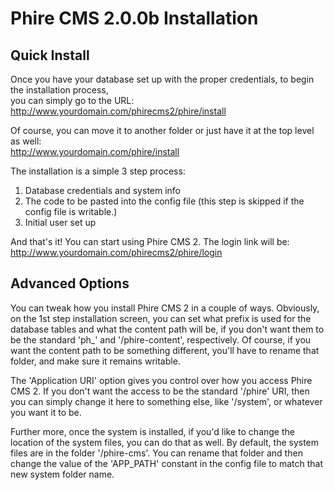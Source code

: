 Phire CMS 2.0.0b Installation
=============================

Quick Install
-------------

Once you have your database set up with the proper credentials, to begin the installation process,  
you can simply go to the URL: http://www.yourdomain.com/phirecms2/phire/install

Of course, you can move it to another folder or just have it at the top level as well:  
http://www.yourdomain.com/phire/install

The installation is a simple 3 step process:
1.  Database credentials and system info
2.  The code to be pasted into the config file (this step is skipped if the config file is writable.)
3.  Initial user set up

And that's it! You can start using Phire CMS 2. The login link will be:  
http://www.yourdomain.com/phirecms2/phire/login


Advanced Options
----------------

You can tweak how you install Phire CMS 2 in a couple of ways. Obviously, on the 1st step installation
screen, you can set what prefix is used for the database tables and what the content path will be, if you
don't want them to be the standard 'ph_' and '/phire-content', respectively. Of course, if you want the
content path to be something different, you'll have to rename that folder, and make sure it remains
writable.

The 'Application URI' option gives you control over how you access Phire CMS 2. If you don't want the
access to be the standard '/phire' URI, then you can simply change it here to something else, like
'/system', or whatever you want it to be.

Further more, once the system is installed, if you'd like to change the location of the system files,
you can do that as well. By default, the system files are in the folder '/phire-cms'. You can rename
that folder and then change the value of the 'APP_PATH' constant in the config file to match that
new system folder name.
